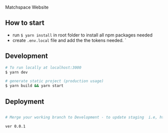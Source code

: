 Matchspace Website
## How to start

- run `$ yarn install` in root folder to install all npm packages needed
 - create `.env.local` file and add the the tokens needed.
`
## Development

```bash
# To run locally at localhost:3000
$ yarn dev

# generate static project (production usage)
$ yarn build && yarn start
```

## Deployment 

```bash

# Merge your working branch to Development - to update staging  i.e, https://matchspace-staging.netlify.app or preview url i.e https://matchspace-preview.netlify.app

ver 0.0.1
